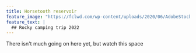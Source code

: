 ```yaml
---
title: Horsetooth reservoir
feature_image: "https://fclwd.com/wp-content/uploads/2020/06/AdobeStock_211805152.png"
feature_text: |
  ## Rocky camping trip 2022
---
```


There isn't much going on here yet, but watch this space
